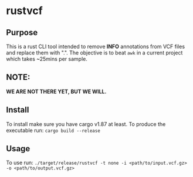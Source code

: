 # rustvcf
## Purpose
This is a rust CLI tool intended to remove **INFO** annotations from VCF files and replace them with ".".
The objective is to beat `awk` in a current project which takes ~25mins per sample. 

## NOTE:
**WE ARE NOT THERE YET, BUT WE WILL.**


## Install
To install make sure you have cargo v1.87 at least.
To produce the executable run:
```cargo build --release```

## Usage
To use run:
``` ./target/release/rustvcf -t none -i <path/to/input.vcf.gz> -o <path/to/output.vcf.gz> ```

